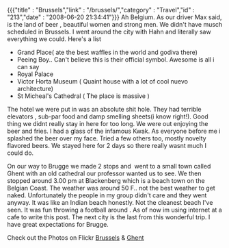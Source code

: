 {{{"title" : "Brussels","link" : "/brussels/","category" : "Travel","id" : "213","date" : "2008-06-20 21:34:41"}}}
Ah Belgium. As our driver Max said, is the land of beer , beautiful women and strong men. We didn't have musch scheduled in Brussels. I went around the city with Hahn and literally saw everything we could. Here's a list

*   Grand Place( ate the best waffles in the world and godiva there)
*   Peeing Boy.. Can't believe this is their official symbol. Awesome is all i can say
*   Royal Palace
*   Victor Horta Museum ( Quaint house with a lot of cool nuevo architecture)
*   St Micheal's Cathedral ( The place is massive )
<!--more-->
The hotel we were put in was an absolute shit hole. They had terrible elevators , sub-par food and damp smelling sheets(i know right!). Good thing we didnt really stay in here for too long. We were out enjoying the beer and fries. I had a glass of the infamous Kwak. As everyone before me i splashed the beer over my face. Tried a few others too, mostly novelty flavored beers. We stayed here for 2 days so there really wasnt much I could do.

On our way to Brugge we made 2 stops and  went to a small town called Ghent with an old cathedral our professor wanted us to see. We then stopped around 3.00 pm at Blackenberg which is a beach town on the Belgian Coast. The weather was around 50 F.. not the best weather to get naked. Unfortunately the people in my group didn't care and they went anyway. It was like an Indian beach honestly. Not the cleanest beach I've seen. It was fun throwing a football around . As of now im using internet at a cafe to write this post. The next city is the last from this wonderful trip. I have great expectations for Brugge.

Check out the Photos on Flickr [Brussels](http://www.flickr.com/photos/akshayp/sets/72157625389278402/) &amp; [Ghent](http://www.flickr.com/photos/akshayp/sets/72157625389133542/)